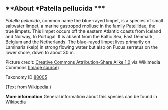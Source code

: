 **About *Patella pellucida ***
-------------------------

*Patella pellucida*, common name the blue-rayed limpet, is a species of small saltwater limpet, a marine gastropod mollusc in the family Patellidae, the true limpets.
This limpet occurs off the eastern Atlantic coasts from Iceland and Norway, to Portugal. It is absent from the Baltic Sea, East Denmark, Belgium and the Netherlands.
The blue-rayed limpet lives primarily on Laminaria (kelp) in strong flowing water but also on Fucus serratus on the lower shore, down to about 30 m.

Picture credit: [Creative Commons Attribution-Share Alike 1.0](https://creativecommons.org/licenses/by-sa/1.0) via Wikimedia Commons [(Image source)](https://en.wikipedia.org/wiki/File:Patella_pellucida.jpg)

Taxonomy ID [88005](https://www.uniprot.org/taxonomy/88005)

(Text from [Wikipedia](https://en.wikipedia.org/).)

**More information**
General information about this species can be found in [Wikipedia](https://en.wikipedia.org/wiki/Patella_pellucida)
